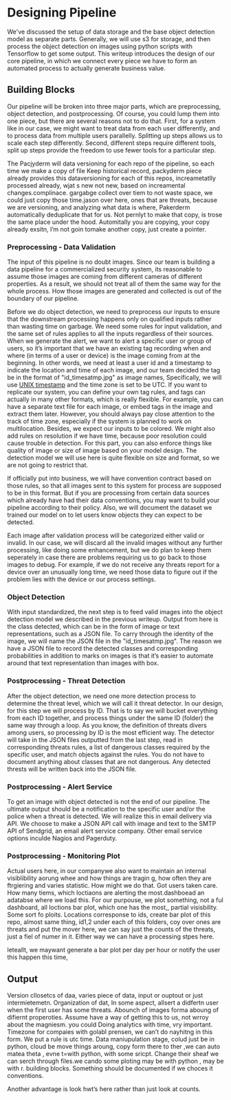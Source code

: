# Designing Pipeline
We've discussed the setup of data storage and the base object detection model as separate parts. Generally, we will use s3 for storage, and then process the object detection on images using python scripts with Tensorflow to get some output. This writeup introduces the design of our core pipeline, in which we connect every piece we have to form an automated process to actually generate business value.

## Building Blocks
Our pipeline will be broken into three major parts, which are preprocessing, object detection, and postprocessing. Of course, you could lump them into one piece, but there are several reasons not to do that. First, for a system like in our case, we might want to treat data from each user differently, and to process data from multiple users parallelly. Splitting up steps allows us to scale each step differently. Second, different steps require different tools, split up steps provide the freedom to use fewer tools for a particular step.

The Pacjyderm will data versioning for each repo of the pipeline, so each time we make a copy of file Keep historical record, packyderm piece already provides this dataversioning for each of this repos, increametatlly processed already, wjat s new not new, based on increamental changes.complinace. gargabge collect over tiem to not waste space, we could just copy those time.jason over here, ones that are threats, because we are versioning, and analyzing what data is where, Pakerderm automatically deduplicate that for us. Not pernlyt to make that copy, is trose the same place under the hood. Automitally you are copying, your copy already exsitn, I’m not goin tomake another copy, just create a pointer.
### Preprocessing - Data Validation
The input of this pipeline is no doubt images. Since our team is building a data pipeline for a commercialized security system, its reasonable to assume those images are coming from different cameras of different properties. As a result, we should not treat all of them the same way for the whole process. How those images are generated and collected is out of the boundary of our pipeline.

Before we do object detection, we need to preprocess our inputs to ensure that the downstream processing happens only on qualified inputs rather than wasting time on garbage. We need some rules for input validation, and the same set of rules applies to all the inputs regardless of their sources. When we generate the alert, we want to alert a specific user or group of users, so it’s important that we have an existing tag recording when and where (in terms of a user or device) is the image coming from at the beginning. In other words, we need at least a user id and a timestamp to indicate the location and time of each image, and our team decided the tag be in the format of "id_timesatmp.jpg" as image names, Specifically, we will use [UNIX timestamp](https://en.wikipedia.org/wiki/Unix_time) and the time zone is set to be UTC. If you want to replicate our system, you can define your own tag rules, and tags can actually in many other formats, which is really flexible. For example, you can have a separate text file for each image, or embed tags in the image and extract them later. However, you should always pay close attention to the track of time zone, especially if the system is planned to work on multilocation. Besides, we expect our inputs to be colored. We might also add rules on resolution if we have time, because poor resolution could cause trouble in detection. For this part, you can also enforce things like quality of image or size of image based on your model design. The detection model we will use here is quite flexible on size and format, so we are not going to restrict that. 

If officially put into business, we will have convention contract based on those rules, so that all images sent to this system for process are supposed to be in this format. But if you are processing from certain data sources which already have had their data conventions, you may want to build your pipeline according to their policy. Also, we will document the dataset we trained our model on to let users know objects they can expect to be detected.

Each image after validation process will be categorized either valid or invalid. In our case, we will discard all the invalid images without any further processing, like doing some enhancement, but we do plan to keep them seperately in case there are problems requiring us to go back to those images to debug. For example, if we do not receive any threats report for a device over an unusually long time, we need those data to figure out if the problem lies with the device or our process settings.
### Object Detection
With input standardized, the next step is to feed valid images into the object detection model we described in the previous writeup. Output from here is the class detected, which can be in the form of image or text representations, such as a JSON file. To carry through the identity of the image, we will name the JSON file in the "id_timesatmp.jpg". The reason we have a JSON file to record the detected classes and corresponding probabilities in addition to marks on images is that it’s easier to automate around that text representation than images with box.
### Postprocessing - Threat Detection
After the object detection, we need one more detection process to determine the threat level, which we will call it threat detector. In our design, for this step we will process by ID. That is to say we will bucket everything from each ID together, and process things under the same ID (folder) the same way through a loop. As you know, the definition of threats divers among users, so processing by ID is the most efficient way. The detector will take in the JSON files outputted from the last step, read in corresponding threats rules, a list of dangerous classes required by the specific user, and match objects against the rules. You do not have to document anything about classes that are not dangerous. Any detected thrests will be written back into the JSON file.
### Postprocessing - Alert Service
To get an image with object detected is not the end of our pipeline. The ultimate output should be a notification to the specific user and/or the police when a threat is detected. We will realize this in email delivery via API. We choose to make a JSON API call with image and text to the SMTP API of Sendgrid, an email alert service company. Other email service options inculde Nagios and Pagerduty.
### Postprocessing - Monitoring Plot
Actual users here, in our companywe also want to maintain an internal visiblibility aorung whee and how things are tragin g, how often they are ftrgiering and varies statistic. How might we do that. Got users taken care. How many tiems, which loctiaons are alerting the most.dashboead an adatabse where we load this. For our purpouse, we plot something, not a ful dashboard, all loctions bar plot, which one has the most,, partial visisbility. Some sort fo ploits. 
Locations corresponse to ids, create bar plot of this repo, almost same thing, id1,2 under each of this folders, coy over ones are threats and put the mover here, we can say just the counts of the threats, just a fiel of numer in it. Either way we can have a processing stpes here. 



 

leteallt, we maywant generate a bar plot per day  per hour or notify the user this happen this time,



## Output




Version cllosetcs of daa, varies piece of data, input or ouptout or just intermietemetn. Organization of dat,
In some aspect, allsert a didfertn user when the first user has some threats. Abounch of images forma aboung of difiernt properoties.
Assume have a way of getting this to us, not wrroy about the magniesm. 
you could  Doing analytics with time, vry important. Timezone for compaies with golabl prensen, we can’t do nayhitng in this form. We put a rule is utc time.
Data maniupulation stage, colud just be in python, cloud be move things aroung, copy form there to ther ,we  can auto matea theta , evne t=with python, with some sricpt. Change their sheaf we can serch through files.we cando some ploting may be with python , may be with r. building blocks. 
Something should be documented if we choces it conventions.

 Another advantage is look hwt’s here rather than just look at counts.

